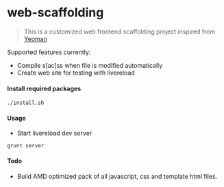 web-scaffolding
============
 > This is a customized web frontend scaffolding project inspired from [Yeoman](http://yeoman.io)

Supported features currently:
 * Compile s[ac]ss when file is modified automatically
 * Create web site for testing with livereload

#### Install required packages

```shell
./install.sh
```
#### Usage

- Start livereload dev server

```shell
grunt server
```

#### Todo
 * Build AMD optimized pack of all javascript, css and template html files.
